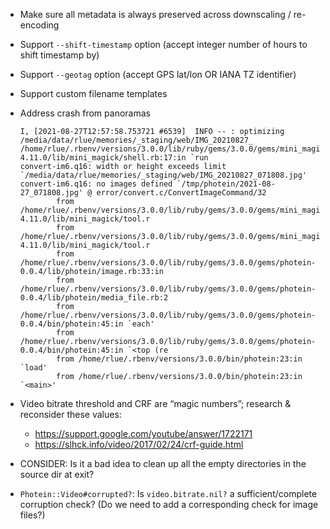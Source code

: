 * Make sure all metadata is always preserved across downscaling / re-encoding

* Support `--shift-timestamp` option
  (accept integer number of hours to shift timestamp by)

* Support `--geotag` option
  (accept GPS lat/lon OR IANA TZ identifier)

* Support custom filename templates

* Address crash from panoramas

  ```
  I, [2021-08-27T12:57:58.753721 #6539]  INFO -- : optimizing /media/data/rlue/memories/_staging/web/IMG_20210827_
  /home/rlue/.rbenv/versions/3.0.0/lib/ruby/gems/3.0.0/gems/mini_magick-4.11.0/lib/mini_magick/shell.rb:17:in `run
  convert-im6.q16: width or height exceeds limit `/media/data/rlue/memories/_staging/web/IMG_20210827_071808.jpg'
  convert-im6.q16: no images defined `/tmp/photein/2021-08-27_071808.jpg' @ error/convert.c/ConvertImageCommand/32
          from /home/rlue/.rbenv/versions/3.0.0/lib/ruby/gems/3.0.0/gems/mini_magick-4.11.0/lib/mini_magick/tool.r
          from /home/rlue/.rbenv/versions/3.0.0/lib/ruby/gems/3.0.0/gems/mini_magick-4.11.0/lib/mini_magick/tool.r
          from /home/rlue/.rbenv/versions/3.0.0/lib/ruby/gems/3.0.0/gems/photein-0.0.4/lib/photein/image.rb:33:in
          from /home/rlue/.rbenv/versions/3.0.0/lib/ruby/gems/3.0.0/gems/photein-0.0.4/lib/photein/media_file.rb:2
          from /home/rlue/.rbenv/versions/3.0.0/lib/ruby/gems/3.0.0/gems/photein-0.0.4/bin/photein:45:in `each'
          from /home/rlue/.rbenv/versions/3.0.0/lib/ruby/gems/3.0.0/gems/photein-0.0.4/bin/photein:45:in `<top (re
          from /home/rlue/.rbenv/versions/3.0.0/bin/photein:23:in `load'
          from /home/rlue/.rbenv/versions/3.0.0/bin/photein:23:in `<main>'
  ```

* Video bitrate threshold and CRF are “magic numbers”;
  research & reconsider these values:

  * <https://support.google.com/youtube/answer/1722171>
  * <https://slhck.info/video/2017/02/24/crf-guide.html>

* CONSIDER: Is it a bad idea to clean up all the empty directories in the
  source dir at exit?

* `Photein::Video#corrupted?`:
  Is `video.bitrate.nil?` a sufficient/complete corruption check?
  (Do we need to add a corresponding check for image files?)
